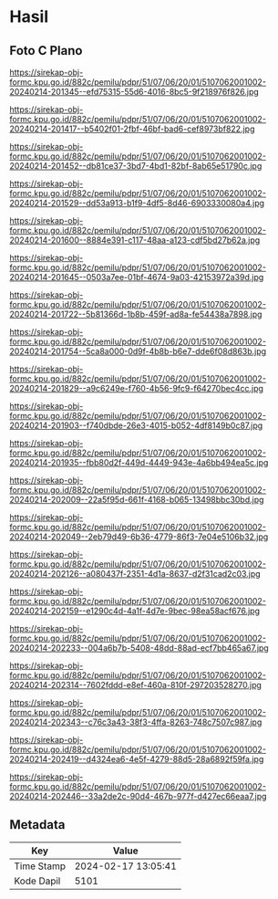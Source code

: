 # Hasil

## Foto C Plano

https://sirekap-obj-formc.kpu.go.id/882c/pemilu/pdpr/51/07/06/20/01/5107062001002-20240214-201345--efd75315-55d6-4016-8bc5-9f218976f826.jpg

https://sirekap-obj-formc.kpu.go.id/882c/pemilu/pdpr/51/07/06/20/01/5107062001002-20240214-201417--b5402f01-2fbf-46bf-bad6-cef8973bf822.jpg

https://sirekap-obj-formc.kpu.go.id/882c/pemilu/pdpr/51/07/06/20/01/5107062001002-20240214-201452--db81ce37-3bd7-4bd1-82bf-8ab65e51790c.jpg

https://sirekap-obj-formc.kpu.go.id/882c/pemilu/pdpr/51/07/06/20/01/5107062001002-20240214-201529--dd53a913-b1f9-4df5-8d46-6903330080a4.jpg

https://sirekap-obj-formc.kpu.go.id/882c/pemilu/pdpr/51/07/06/20/01/5107062001002-20240214-201600--8884e391-c117-48aa-a123-cdf5bd27b62a.jpg

https://sirekap-obj-formc.kpu.go.id/882c/pemilu/pdpr/51/07/06/20/01/5107062001002-20240214-201645--0503a7ee-01bf-4674-9a03-42153972a39d.jpg

https://sirekap-obj-formc.kpu.go.id/882c/pemilu/pdpr/51/07/06/20/01/5107062001002-20240214-201722--5b81366d-1b8b-459f-ad8a-fe54438a7898.jpg

https://sirekap-obj-formc.kpu.go.id/882c/pemilu/pdpr/51/07/06/20/01/5107062001002-20240214-201754--5ca8a000-0d9f-4b8b-b6e7-dde6f08d863b.jpg

https://sirekap-obj-formc.kpu.go.id/882c/pemilu/pdpr/51/07/06/20/01/5107062001002-20240214-201829--a9c6249e-f760-4b56-9fc9-f64270bec4cc.jpg

https://sirekap-obj-formc.kpu.go.id/882c/pemilu/pdpr/51/07/06/20/01/5107062001002-20240214-201903--f740dbde-26e3-4015-b052-4df8149b0c87.jpg

https://sirekap-obj-formc.kpu.go.id/882c/pemilu/pdpr/51/07/06/20/01/5107062001002-20240214-201935--fbb80d2f-449d-4449-943e-4a6bb494ea5c.jpg

https://sirekap-obj-formc.kpu.go.id/882c/pemilu/pdpr/51/07/06/20/01/5107062001002-20240214-202009--22a5f95d-661f-4168-b065-13498bbc30bd.jpg

https://sirekap-obj-formc.kpu.go.id/882c/pemilu/pdpr/51/07/06/20/01/5107062001002-20240214-202049--2eb79d49-6b36-4779-86f3-7e04e5106b32.jpg

https://sirekap-obj-formc.kpu.go.id/882c/pemilu/pdpr/51/07/06/20/01/5107062001002-20240214-202126--a080437f-2351-4d1a-8637-d2f31cad2c03.jpg

https://sirekap-obj-formc.kpu.go.id/882c/pemilu/pdpr/51/07/06/20/01/5107062001002-20240214-202159--e1290c4d-4a1f-4d7e-9bec-98ea58acf676.jpg

https://sirekap-obj-formc.kpu.go.id/882c/pemilu/pdpr/51/07/06/20/01/5107062001002-20240214-202233--004a6b7b-5408-48dd-88ad-ecf7bb465a67.jpg

https://sirekap-obj-formc.kpu.go.id/882c/pemilu/pdpr/51/07/06/20/01/5107062001002-20240214-202314--7602fddd-e8ef-460a-810f-297203528270.jpg

https://sirekap-obj-formc.kpu.go.id/882c/pemilu/pdpr/51/07/06/20/01/5107062001002-20240214-202343--c76c3a43-38f3-4ffa-8263-748c7507c987.jpg

https://sirekap-obj-formc.kpu.go.id/882c/pemilu/pdpr/51/07/06/20/01/5107062001002-20240214-202419--d4324ea6-4e5f-4279-88d5-28a6892f59fa.jpg

https://sirekap-obj-formc.kpu.go.id/882c/pemilu/pdpr/51/07/06/20/01/5107062001002-20240214-202446--33a2de2c-90d4-467b-977f-d427ec66eaa7.jpg


## Metadata

| Key        | Value               |
| ---------- | ------------------- |
| Time Stamp | 2024-02-17 13:05:41 |
| Kode Dapil | 5101                |



